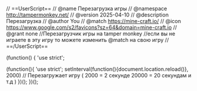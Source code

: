  // ==UserScript==
// @name         Перезагрузка игры
// @namespace    http://tampermonkey.net/
// @version      2025-04-10
// @description  Перезагрузка
// @author       You
// @match        https://mine-craft.io/
// @icon         https://www.google.com/s2/favicons?sz=64&domain=mine-craft.io
// @grant        none
//Перезагрузчик игры на tamper monkey
//если вы не играете в эту игру то можете изменить  @match на свою игру
// ==/UserScript==

(function() {
    'use strict';


(function(){
	'use strict';
	setInterval(function(){document.location.reload()}, 2000)
	// Перезагружает игру ( 2000 = 2 секунде 20000 = 20 секундам и т.д )
})();
})();
